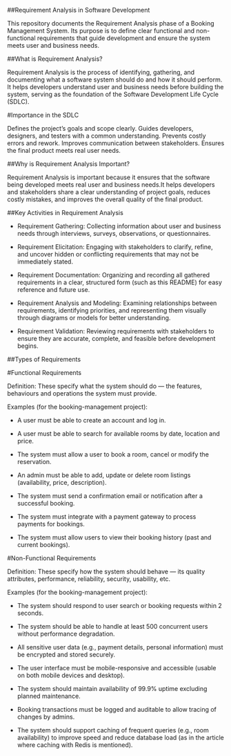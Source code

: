 ##Requirement Analysis in Software Development

This repository documents the Requirement Analysis phase of a Booking Management System. Its purpose is to define clear functional and non-functional requirements that guide development and ensure the system meets user and business needs.

##What is Requirement Analysis?

Requirement Analysis is the process of identifying, gathering, and documenting what a software system should do and how it should perform. It helps developers understand user and business needs before building the system, serving as the foundation of the Software Development Life Cycle (SDLC).

#Importance in the SDLC

Defines the project’s goals and scope clearly.
Guides developers, designers, and testers with a common understanding.
Prevents costly errors and rework.
Improves communication between stakeholders.
Ensures the final product meets real user needs.

##Why is Requirement Analysis Important?

Requirement Analysis is important because it ensures that the software being developed meets real user and business needs.It helps developers and stakeholders share a clear understanding of project goals, reduces costly mistakes, and improves the overall quality of the final product.

##Key Activities in Requirement Analysis

- Requirement Gathering:
Collecting information about user and business needs through interviews, surveys, observations, or questionnaires.

- Requirement Elicitation:
Engaging with stakeholders to clarify, refine, and uncover hidden or conflicting requirements that may not be immediately stated.

- Requirement Documentation:
Organizing and recording all gathered requirements in a clear, structured form (such as this README) for easy reference and future use.

- Requirement Analysis and Modeling:
Examining relationships between requirements, identifying priorities, and representing them visually through diagrams or models for better understanding.

- Requirement Validation:
Reviewing requirements with stakeholders to ensure they are accurate, complete, and feasible before development begins.

##Types of Requirements

#Functional Requirements

Definition: These specify what the system should do — the features, behaviours and operations the system must provide.

Examples (for the booking-management project):

- A user must be able to create an account and log in.

- A user must be able to search for available rooms by date, location and price.

- The system must allow a user to book a room, cancel or modify the reservation.

- An admin must be able to add, update or delete room listings (availability, price, description).

- The system must send a confirmation email or notification after a successful booking.

- The system must integrate with a payment gateway to process payments for bookings.

- The system must allow users to view their booking history (past and current bookings).

#Non-Functional Requirements

Definition: These specify how the system should behave — its quality attributes, performance, reliability, security, usability, etc.

Examples (for the booking-management project):

- The system should respond to user search or booking requests within 2 seconds.

- The system should be able to handle at least 500 concurrent users without performance degradation.

- All sensitive user data (e.g., payment details, personal information) must be encrypted and stored securely.

- The user interface must be mobile-responsive and accessible (usable on both mobile devices and desktop).

- The system should maintain availability of 99.9% uptime excluding planned maintenance.

- Booking transactions must be logged and auditable to allow tracing of changes by admins.

- The system should support caching of frequent queries (e.g., room availability) to improve speed and reduce database load (as in the article where caching with Redis is mentioned). 